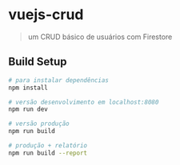 # vuejs-crud

> um CRUD básico de usuários com Firestore

## Build Setup

``` bash
# para instalar dependências
npm install

# versão desenvolvimento em localhost:8080
npm run dev

# versão produção
npm run build

# produção + relatório
npm run build --report
```
